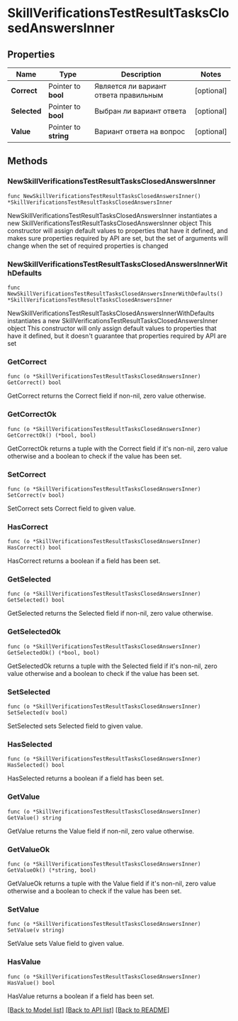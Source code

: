 # SkillVerificationsTestResultTasksClosedAnswersInner

## Properties

Name | Type | Description | Notes
------------ | ------------- | ------------- | -------------
**Correct** | Pointer to **bool** | Является ли вариант ответа правильным | [optional] 
**Selected** | Pointer to **bool** | Выбран ли вариант ответа | [optional] 
**Value** | Pointer to **string** | Вариант ответа на вопрос | [optional] 

## Methods

### NewSkillVerificationsTestResultTasksClosedAnswersInner

`func NewSkillVerificationsTestResultTasksClosedAnswersInner() *SkillVerificationsTestResultTasksClosedAnswersInner`

NewSkillVerificationsTestResultTasksClosedAnswersInner instantiates a new SkillVerificationsTestResultTasksClosedAnswersInner object
This constructor will assign default values to properties that have it defined,
and makes sure properties required by API are set, but the set of arguments
will change when the set of required properties is changed

### NewSkillVerificationsTestResultTasksClosedAnswersInnerWithDefaults

`func NewSkillVerificationsTestResultTasksClosedAnswersInnerWithDefaults() *SkillVerificationsTestResultTasksClosedAnswersInner`

NewSkillVerificationsTestResultTasksClosedAnswersInnerWithDefaults instantiates a new SkillVerificationsTestResultTasksClosedAnswersInner object
This constructor will only assign default values to properties that have it defined,
but it doesn't guarantee that properties required by API are set

### GetCorrect

`func (o *SkillVerificationsTestResultTasksClosedAnswersInner) GetCorrect() bool`

GetCorrect returns the Correct field if non-nil, zero value otherwise.

### GetCorrectOk

`func (o *SkillVerificationsTestResultTasksClosedAnswersInner) GetCorrectOk() (*bool, bool)`

GetCorrectOk returns a tuple with the Correct field if it's non-nil, zero value otherwise
and a boolean to check if the value has been set.

### SetCorrect

`func (o *SkillVerificationsTestResultTasksClosedAnswersInner) SetCorrect(v bool)`

SetCorrect sets Correct field to given value.

### HasCorrect

`func (o *SkillVerificationsTestResultTasksClosedAnswersInner) HasCorrect() bool`

HasCorrect returns a boolean if a field has been set.

### GetSelected

`func (o *SkillVerificationsTestResultTasksClosedAnswersInner) GetSelected() bool`

GetSelected returns the Selected field if non-nil, zero value otherwise.

### GetSelectedOk

`func (o *SkillVerificationsTestResultTasksClosedAnswersInner) GetSelectedOk() (*bool, bool)`

GetSelectedOk returns a tuple with the Selected field if it's non-nil, zero value otherwise
and a boolean to check if the value has been set.

### SetSelected

`func (o *SkillVerificationsTestResultTasksClosedAnswersInner) SetSelected(v bool)`

SetSelected sets Selected field to given value.

### HasSelected

`func (o *SkillVerificationsTestResultTasksClosedAnswersInner) HasSelected() bool`

HasSelected returns a boolean if a field has been set.

### GetValue

`func (o *SkillVerificationsTestResultTasksClosedAnswersInner) GetValue() string`

GetValue returns the Value field if non-nil, zero value otherwise.

### GetValueOk

`func (o *SkillVerificationsTestResultTasksClosedAnswersInner) GetValueOk() (*string, bool)`

GetValueOk returns a tuple with the Value field if it's non-nil, zero value otherwise
and a boolean to check if the value has been set.

### SetValue

`func (o *SkillVerificationsTestResultTasksClosedAnswersInner) SetValue(v string)`

SetValue sets Value field to given value.

### HasValue

`func (o *SkillVerificationsTestResultTasksClosedAnswersInner) HasValue() bool`

HasValue returns a boolean if a field has been set.


[[Back to Model list]](../README.md#documentation-for-models) [[Back to API list]](../README.md#documentation-for-api-endpoints) [[Back to README]](../README.md)


